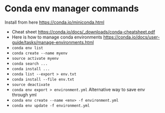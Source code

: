 # Conda env manager commands
  Install from here https://conda.io/miniconda.html
  
   - Cheat sheet https://conda.io/docs/_downloads/conda-cheatsheet.pdf
   - Here is how to manage conda environments https://conda.io/docs/user-guide/tasks/manage-environments.html
   - `conda env list`
   - `conda create --name myenv`
   - `source activate myenv`
   - `conda search ...`
   - `conda install ...`
   - `conda list --export > env.txt`
   - `conda install --file env.txt`
   - `source deactivate`
   - `conda env export > environment.yml` Alternative way to save env through yml
   - `conda env create --name <env> -f environment.yml`
   - `conda env update -f environment.yml`
